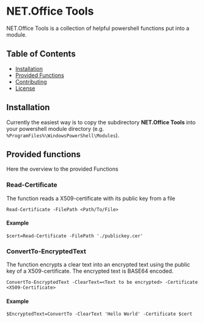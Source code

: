 # NET.Office Tools

NET.Office Tools is a collection of helpful powershell functions put into a module.

## Table of Contents

- [Installation](#installation)
- [Provided Functions](#providedfunctions)
- [Contributing](#contributing)
- [License](#license)

## Installation

Currently the easiest way is to copy the subdirectory **NET.Office Tools** into your powershell module directory (e.g. `%ProgramFiles%\WindowsPowerShell\Modules`).

## Provided functions
Here the overview to the provided Functions

### Read-Certificate
The function reads a X509-certificate with its public key from a file

`Read-Certificate -FilePath <Path/To/File>`
#### Example
`$cert=Read-Certificate -FilePath './publickey.cer'`

### ConvertTo-EncryptedText
The function encrypts a clear text into an encrypted text using the public key of a X509-certificate. The encrypted text is BASE64 encoded.

`ConvertTo-EncryptedText -ClearText=<Text to be encrypted> -Certificate <X509-Certificate>`
#### Example
`$EncryptedText=ConvertTo -ClearText 'Hello World' -Certificate $cert`

